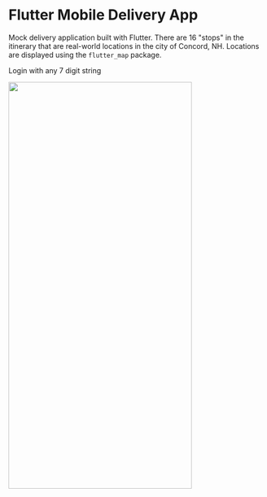 # Flutter Mobile Delivery App

Mock delivery application built with Flutter. There are 16 "stops" in the itinerary that are real-world locations in the city of Concord, NH. Locations are displayed using the `flutter_map` package.

Login with any 7 digit string

<img src="https://user-images.githubusercontent.com/101197720/210138800-4e169ec1-5c5b-4a41-a8f3-1c2d9ccf25cc.jpg" width="360" height="800">